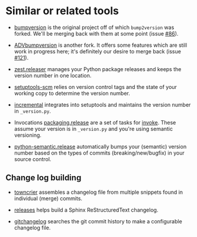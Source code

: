 # Similar or related tools

* [bumpversion](https://pypi.org/project/bumpversion/) is the original project
  off of which `bump2version` was forked.  We'll be merging
  back with them at some point (issue [#86](https://github.com/c4urself/bump2version/issues/86)).

* [ADVbumpversion](https://github.com/andrivet/advbumpversion) is another fork.
  It offers some features which are still work in progress here; it's
  definitely our desire to merge back (issue [#121](https://github.com/c4urself/bump2version/issues/121)).

* [zest.releaser](https://pypi.org/project/zest.releaser/) manages
  your Python package releases and keeps the version number in one location.

* [setuptools-scm](https://pypi.org/project/setuptools-scm/) relies on
  version control tags and the state of your working copy to determine
  the version number.

* [incremental](https://pypi.org/project/incremental/) integrates into
  setuptools and maintains the version number in `_version.py`.

* Invocations [packaging.release](https://invocations.readthedocs.io/en/latest/)
  are a set of tasks for [invoke](https://www.pyinvoke.org/).
  These assume your version is in `_version.py` and you're using
  semantic versioning.

* [python-semantic.release](https://github.com/relekang/python-semantic-release)
  automatically bumps your (semantic) version number based on the
  types of commits (breaking/new/bugfix) in your source control.


## Change log building

* [towncrier](https://pypi.org/project/towncrier/) assembles a changelog
  file from multiple snippets found in individual (merge) commits.

* [releases](https://pypi.org/project/releases/) helps build a Sphinx
  ReStructuredText changelog.

* [gitchangelog](https://pypi.org/project/gitchangelog/) searches
  the git commit history to make a configurable changelog file.
